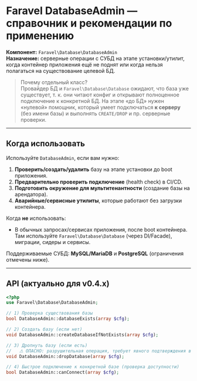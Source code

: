 # Faravel DatabaseAdmin — справочник и рекомендации по применению

**Компонент:** `Faravel\Database\DatabaseAdmin`  
**Назначение:** серверные операции с СУБД на этапе установки/утилит, когда контейнер приложения
ещё не поднят или когда нельзя полагаться на существование целевой БД.

> Почему отдельный класс?  
> Провайдер БД и `Faravel\Database\Database` ожидают, что база уже существует, т. к. они читают
> конфиг и открывают полноценное подключение к конкретной БД. На этапе «до БД»
> нужен «нулевой» помощник, который умеет подключаться **к серверу** (без имени
> базы) и выполнять `CREATE/DROP` и пр. серверные проверки.

---

## Когда использовать

Используйте `DatabaseAdmin`, если вам нужно:

1. **Проверить/создать/удалить** базу на этапе установки до boot приложения.
2. **Предварительно проверить подключение** (health check) в CI/CD.
3. **Подготовить окружение для мультитенантности** (создание базы на арендатора).
4. **Аварийные/сервисные утилиты**, которые работают без загрузки контейнера.

Когда **не** использовать:

- В обычных запросах/сервисах приложения, после boot контейнера.  
  Там используйте `Faravel\Database\Database` (через DI/Facade), миграции, сидеры и сервисы.

Поддерживаемые СУБД: **MySQL/MariaDB** и **PostgreSQL** (ограничения отмечены ниже).

---

## API (актуально для v0.4.x)

```php
<?php
use Faravel\Database\DatabaseAdmin;

// 1) Проверка существования базы
bool DatabaseAdmin::databaseExists(array $cfg);

// 2) Создать базу (если нет)
void DatabaseAdmin::createDatabaseIfNotExists(array $cfg);

// 3) Дропнуть базу (если есть)
//   ⚠ ОПАСНО: разрушительная операция, требует явного подтверждения в UI/CLI!
void DatabaseAdmin::dropDatabase(array $cfg);

// 4) Быстрое подключение к конкретной базе (проверка доступности)
bool DatabaseAdmin::canConnect(array $cfg);

